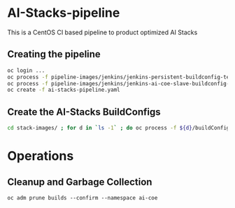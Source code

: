 # AI-Stacks-pipeline
This is a CentOS CI based pipeline to product optimized AI Stacks

## Creating the pipeline

```bash
oc login ...
oc process -f pipeline-images/jenkins/jenkins-persistent-buildconfig-template.yaml | oc create -f -
oc process -f pipeline-images/jenkins/jenkins-ai-coe-slave-buildconfig-template.yaml | oc create -f -
oc create -f ai-stacks-pipeline.yaml
```

## Create the AI-Stacks BuildConfigs

```bash
cd stack-images/ ; for d in `ls -1` ; do oc process -f ${d}/buildConfigAndImageStream.yaml | oc create -f - ; done ; cd ..
```

# Operations

## Cleanup and Garbage Collection

`oc adm prune builds --confirm --namespace ai-coe`